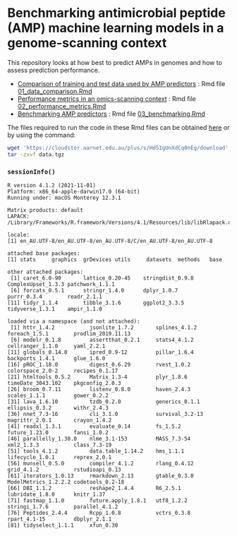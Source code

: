 
# Benchmarking antimicrobial peptide (AMP) machine learning models in a genome-scanning context

This repository looks at how best to predict AMPs in genomes and how to
assess prediction performance.

-   [Comparison of training and test data used by AMP
    predictors](01_data_comparison.md) : Rmd file
    [01_data_comparison.Rmd](01_data_comparison.Rmd)
-   [Performance metrics in an omics-scanning
    context](02_performance_metrics.md) : Rmd file
    [02_performance_metrics.Rmd](02_performance_metrics.Rmd)
-   [Benchmarking AMP predictors](03_benchmarking.md) : Rmd file
    [03_benchmarking.Rmd](03_benchmarking.Rmd)

The files required to run the code in these Rmd files can be obtained
[here](https://cloudstor.aarnet.edu.au/plus/s/Hd51gUnXdCq0nEg) or by
using the command:

``` bash
wget 'https://cloudstor.aarnet.edu.au/plus/s/Hd51gUnXdCq0nEg/download' -O data.tgz
tar -zxvf data.tgz 
```

### `sessionInfo()`

    R version 4.1.2 (2021-11-01)
    Platform: x86_64-apple-darwin17.0 (64-bit)
    Running under: macOS Monterey 12.3.1

    Matrix products: default
    LAPACK: /Library/Frameworks/R.framework/Versions/4.1/Resources/lib/libRlapack.dylib

    locale:
    [1] en_AU.UTF-8/en_AU.UTF-8/en_AU.UTF-8/C/en_AU.UTF-8/en_AU.UTF-8

    attached base packages:
    [1] stats     graphics  grDevices utils     datasets  methods   base     

    other attached packages:
     [1] caret_6.0-90       lattice_0.20-45    stringdist_0.9.8   ComplexUpset_1.3.3 patchwork_1.1.1   
     [6] forcats_0.5.1      stringr_1.4.0      dplyr_1.0.7        purrr_0.3.4        readr_2.1.1       
    [11] tidyr_1.1.4        tibble_3.1.6       ggplot2_3.3.5      tidyverse_1.3.1    ampir_1.1.0       

    loaded via a namespace (and not attached):
     [1] httr_1.4.2           jsonlite_1.7.2       splines_4.1.2        foreach_1.5.1        prodlim_2019.11.13  
     [6] modelr_0.1.8         assertthat_0.2.1     stats4_4.1.2         cellranger_1.1.0     yaml_2.2.1          
    [11] globals_0.14.0       ipred_0.9-12         pillar_1.6.4         backports_1.4.1      glue_1.6.0          
    [16] pROC_1.18.0          digest_0.6.29        rvest_1.0.2          colorspace_2.0-2     recipes_0.1.17      
    [21] htmltools_0.5.2      Matrix_1.3-4         plyr_1.8.6           timeDate_3043.102    pkgconfig_2.0.3     
    [26] broom_0.7.11         listenv_0.8.0        haven_2.4.3          scales_1.1.1         gower_0.2.2         
    [31] lava_1.6.10          tzdb_0.2.0           generics_0.1.1       ellipsis_0.3.2       withr_2.4.3         
    [36] nnet_7.3-16          cli_3.1.0            survival_3.2-13      magrittr_2.0.1       crayon_1.4.2        
    [41] readxl_1.3.1         evaluate_0.14        fs_1.5.2             future_1.23.0        fansi_1.0.2         
    [46] parallelly_1.30.0    nlme_3.1-153         MASS_7.3-54          xml2_1.3.3           class_7.3-19        
    [51] tools_4.1.2          data.table_1.14.2    hms_1.1.1            lifecycle_1.0.1      reprex_2.0.1        
    [56] munsell_0.5.0        compiler_4.1.2       rlang_0.4.12         grid_4.1.2           rstudioapi_0.13     
    [61] iterators_1.0.13     rmarkdown_2.13       gtable_0.3.0         ModelMetrics_1.2.2.2 codetools_0.2-18    
    [66] DBI_1.1.2            reshape2_1.4.4       R6_2.5.1             lubridate_1.8.0      knitr_1.37          
    [71] fastmap_1.1.0        future.apply_1.8.1   utf8_1.2.2           stringi_1.7.6        parallel_4.1.2      
    [76] Peptides_2.4.4       Rcpp_1.0.8           vctrs_0.3.8          rpart_4.1-15         dbplyr_2.1.1        
    [81] tidyselect_1.1.1     xfun_0.30     
